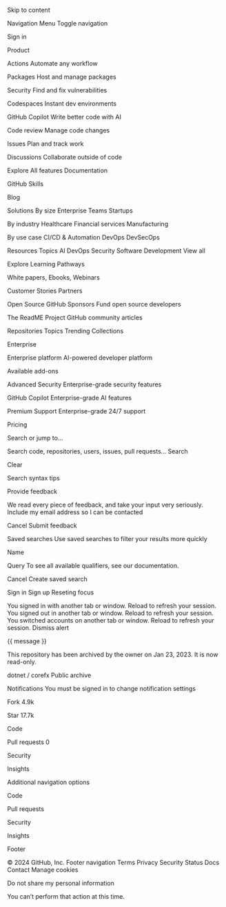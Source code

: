 Skip to content 

Navigation Menu
Toggle navigation 




Sign in

Product 

Actions
Automate any workflow


Packages
Host and manage packages



Security
Find and fix vulnerabilities



Codespaces
Instant dev environments



GitHub Copilot
Write better code with AI



Code review
Manage code changes


Issues
Plan and track work



Discussions
Collaborate outside of code



Explore All features
Documentation 

GitHub Skills 

Blog 





Solutions 
By size Enterprise
Teams
Startups


By industry Healthcare
Financial services
Manufacturing


By use case CI/CD & Automation
DevOps
DevSecOps




Resources 
Topics AI
DevOps
Security
Software Development
View all


Explore Learning Pathways 

White papers, Ebooks, Webinars 

Customer Stories
Partners 





Open Source 
GitHub Sponsors
Fund open source developers



The ReadME Project
GitHub community articles



Repositories Topics
Trending
Collections




Enterprise 



Enterprise platform
AI-powered developer platform



Available add-ons 

Advanced Security
Enterprise-grade security features



GitHub Copilot
Enterprise-grade AI features



Premium Support
Enterprise-grade 24/7 support





Pricing




Search or jump to... 


Search code, repositories, users, issues, pull requests...
Search 




Clear 










































 




Search syntax tips








Provide feedback





We read every piece of feedback, and take your input very seriously.
Include my email address so I can be contacted


Cancel Submit feedback


Saved searches
Use saved searches to filter your results more quickly







Name

Query
To see all available qualifiers, see our documentation.






Cancel Create saved search





Sign in
Sign up Reseting focus





 You signed in with another tab or window. Reload to refresh your session. You signed out in another tab or window. Reload to refresh your session. You switched accounts on another tab or window. Reload to refresh your session. 
 Dismiss alert




{{ message }}





This repository has been archived by the owner on Jan 23, 2023. It is now read-only.

 dotnet / corefx Public archive


Notifications You must be signed in to change notification settings


Fork 4.9k

Star 17.7k






 Code 

 Pull requests 0

 Security


 Insights 


 Additional navigation options
 
 Code

 Pull requests

 Security

 Insights



















Footer

 © 2024 GitHub, Inc.
Footer navigation
Terms
Privacy
Security
Status
Docs
Contact
Manage cookies

Do not share my personal information







 
 You can’t perform that action at this time.









 




 




